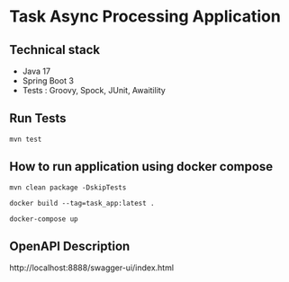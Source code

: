 # Task Async Processing Application

## Technical stack
- Java 17
- Spring Boot 3
- Tests : Groovy, Spock, JUnit, Awaitility

## Run Tests 

`mvn test`

## How to run application using docker compose
`mvn clean package -DskipTests`  

`docker build --tag=task_app:latest .`

`docker-compose up`

## OpenAPI Description

http://localhost:8888/swagger-ui/index.html

